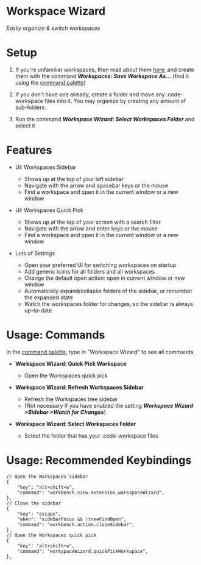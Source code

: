 # Workspace Wizard

*Easily organize & switch workspaces*

# Setup

1. If you're unfamiliar workspaces, then read about them [here](https://code.visualstudio.com/docs/editor/workspaces), and create them with the command **_Workspaces: Save Workspace As_...** (find it using the [command palette](https://code.visualstudio.com/docs/getstarted/userinterface#_command-palette))

2. If you don't have one already, create a folder and move any .code-workspace files into it. You may organize by creating any amount of sub-folders.

3. Run the command **_Workspace Wizard: Select Workspaces Folder_** and select it

# Features

* UI: Workspaces Sidebar
	* Shows up at the top of your left sidebar
	* Navigate with the arrow and spacebar keys or the mouse
	* Find a workspace and open it in the current window or a new window

* UI: Workspaces Quick Pick
	* Shows up at the top of your screen with a search filter
	* Navigate with the arrow and enter keys or the mouse
	* Find a workspace and open it in the current window or a new window

* Lots of Settings
	* Open your preferred UI for switching workspaces on startup
	* Add generic icons for all folders and all workspaces
	* Change the default open action: open in current window or new window
	* Automatically expand/collapse folders of the sidebar, or remember the expanded state
	* Watch the workspaces folder for changes, so the sidebar is always up-to-date

# Usage: Commands

In the [command palette](https://code.visualstudio.com/docs/getstarted/userinterface#_command-palette), type in "Workspace Wizard" to see all commands.

* **Workspace Wizard: Quick Pick Workspace**
	* Open the Workspaces quick pick

* **Workspace Wizard: Refresh Workspaces Sidebar**
	* Refresh the Workspaces tree sidebar
	* (Not necessary if you have enabled the setting **_Workspace Wizard >Sidebar >Watch for Changes_**)

* **Workspace Wizard: Select Workspaces Folder**
	* Select the folder that has your .code-workspace files

# Usage: Recommended Keybindings

```jsonc
// Open the Workspaces sidebar
{
	"key": "alt+shift+w",
	"command": "workbench.view.extension.workspaceWizard",
},
// Close the sidebar
{
	"key": "escape",
	"when": "sideBarFocus && !treeFindOpen",
	"command": "workbench.action.closeSidebar",
},
// Open the Workspaces quick pick
{
	"key": "alt+shift+w",
	"command": "workspaceWizard.quickPickWorkspace",
},
```
